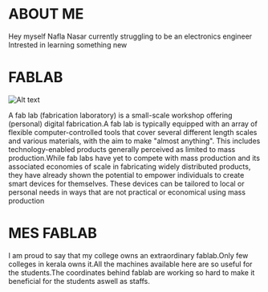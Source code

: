 # ABOUT ME

Hey 
myself Nafla Nasar currently struggling to be an electronics engineer
Intrested in learning something new
         
# FABLAB  

![Alt text](https://www.google.co.in/search?hl=en&tbm=isch&source=hp&biw=1536&bih=758&q=fablab&oq=fablab&gs_l=img.3..0l10.2662.10094.0.11074.6.6.0.0.0.0.242.1225.0j4j2.6.0....0...1.1.64.img..0.6.1219.7KbZTZgxwgk#imgdii=GTSAV5hhyYLJgM:&imgrc=d78SkX_KXqVFQM:)

A fab lab (fabrication laboratory) is a small-scale workshop offering (personal) digital fabrication.A fab lab is typically equipped
with an array of flexible computer-controlled tools that cover several different length scales and various materials, with the aim to
make "almost anything". This includes technology-enabled products generally perceived as limited to mass production.While fab labs have
yet to compete with mass production and its associated economies of scale in fabricating widely distributed products, they have already
shown the potential to empower individuals to create smart devices for themselves. These devices can be tailored to local or personal
needs in ways that are not practical or economical using mass production
        
       
# MES FABLAB
               
I am proud to say that my college owns an extraordinary fablab.Only few colleges in kerala owns it.All the machines available here are so useful for the students.The coordinates behind fablab are working so hard to make it beneficial for the students aswell as staffs.

